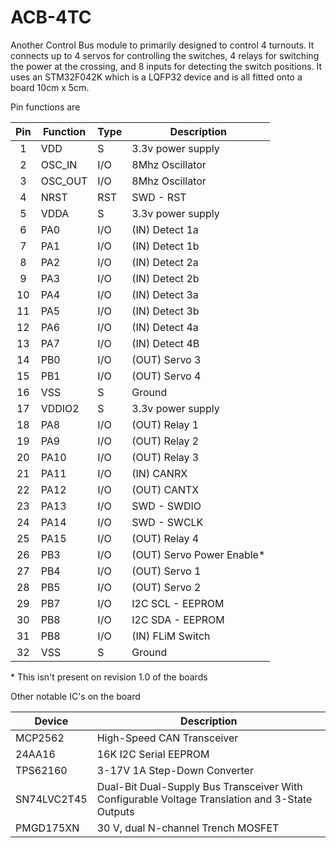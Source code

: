 ACB-4TC
=======

Another Control Bus module to primarily designed to control 4 turnouts. It connects up to 4 servos for controlling
the switches, 4 relays for switching the power at the crossing, and 8 inputs for detecting the switch positions. It
uses an STM32F042K which is a LQFP32 device and is all fitted onto a board 10cm x 5cm.

Pin functions are

| Pin | Function | Type | Description               |
|:---:| -------- | ---- | ------------------------- | 
| 1   | VDD      | S    | 3.3v power supply         |
| 2   | OSC_IN   | I/O  | 8Mhz Oscillator           |
| 3   | OSC_OUT  | I/O  | 8Mhz Oscillator           |
| 4   | NRST     | RST  | SWD - RST                 |
| 5   | VDDA     | S    | 3.3v power supply         |
| 6   | PA0      | I/O  | (IN) Detect 1a            |
| 7   | PA1      | I/O  | (IN) Detect 1b            |
| 8   | PA2      | I/O  | (IN) Detect 2a            |
| 9   | PA3      | I/O  | (IN) Detect 2b            |
| 10  | PA4      | I/O  | (IN) Detect 3a            |
| 11  | PA5      | I/O  | (IN) Detect 3b            |
| 12  | PA6      | I/O  | (IN) Detect 4a            |
| 13  | PA7      | I/O  | (IN) Detect 4B            |
| 14  | PB0      | I/O  | (OUT) Servo 3             |
| 15  | PB1      | I/O  | (OUT) Servo 4             |
| 16  | VSS      | S    | Ground                    |
| 17  | VDDIO2   | S    | 3.3v power supply         |
| 18  | PA8      | I/O  | (OUT) Relay 1             |
| 19  | PA9      | I/O  | (OUT) Relay 2             |
| 20  | PA10     | I/O  | (OUT) Relay 3             |
| 21  | PA11     | I/O  | (IN) CANRX                |
| 22  | PA12     | I/O  | (OUT) CANTX               |
| 23  | PA13     | I/O  | SWD - SWDIO               |
| 24  | PA14     | I/O  | SWD - SWCLK               |
| 25  | PA15     | I/O  | (OUT) Relay 4             |
| 26  | PB3      | I/O  | (OUT) Servo Power Enable* |
| 27  | PB4      | I/O  | (OUT) Servo 1             |
| 28  | PB5      | I/O  | (OUT) Servo 2             |
| 29  | PB7      | I/O  | I2C SCL - EEPROM          |
| 30  | PB8      | I/O  | I2C SDA - EEPROM          |
| 31  | PB8      | I/O  | (IN) FLiM Switch          |
| 32  | VSS      | S    | Ground                    |

\* This isn't present on revision 1.0 of the boards

Other notable IC's on the board

| Device      | Description                                                                                    |
| ----------- | ---------------------------------------------------------------------------------------------- |
| MCP2562     | High-Speed CAN Transceiver                                                                     |
| 24AA16      | 16K I2C Serial EEPROM                                                                          |
| TPS62160    | 3-17V 1A Step-Down Converter                                                                   |
| SN74LVC2T45 | Dual-Bit Dual-Supply Bus Transceiver With Configurable Voltage Translation and 3-State Outputs |
| PMGD175XN   | 30 V, dual N-channel Trench MOSFET                                                             | 
 
